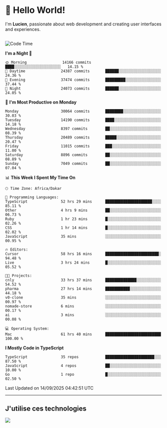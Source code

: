 # 👋 Hello World!

I'm **Lucien**, passionate about web development and creating user interfaces and experiences.

##

<!--START_SECTION:waka-->
![Code Time](http://img.shields.io/badge/Code%20Time-3%2C726%20hrs%2021%20mins-blue)

**I'm a Night 🦉** 

```text
🌞 Morning                14166 commits       ████░░░░░░░░░░░░░░░░░░░░░   14.15 % 
🌆 Daytime                24387 commits       ██████░░░░░░░░░░░░░░░░░░░   24.36 % 
🌃 Evening                37474 commits       █████████░░░░░░░░░░░░░░░░   37.44 % 
🌙 Night                  24073 commits       ██████░░░░░░░░░░░░░░░░░░░   24.05 % 
```
📅 **I'm Most Productive on Monday** 

```text
Monday                   30064 commits       ████████░░░░░░░░░░░░░░░░░   30.03 % 
Tuesday                  14190 commits       ████░░░░░░░░░░░░░░░░░░░░░   14.18 % 
Wednesday                8397 commits        ██░░░░░░░░░░░░░░░░░░░░░░░   08.39 % 
Thursday                 20489 commits       █████░░░░░░░░░░░░░░░░░░░░   20.47 % 
Friday                   11015 commits       ███░░░░░░░░░░░░░░░░░░░░░░   11.00 % 
Saturday                 8896 commits        ██░░░░░░░░░░░░░░░░░░░░░░░   08.89 % 
Sunday                   7049 commits        ██░░░░░░░░░░░░░░░░░░░░░░░   07.04 % 
```


📊 **This Week I Spent My Time On** 

```text
🕑︎ Time Zone: Africa/Dakar

💬 Programming Languages: 
TypeScript               52 hrs 29 mins      █████████████████████░░░░   85.11 % 
Other                    4 hrs 9 mins        ██░░░░░░░░░░░░░░░░░░░░░░░   06.73 % 
Ruby                     1 hr 23 mins        █░░░░░░░░░░░░░░░░░░░░░░░░   02.26 % 
CSS                      1 hr 14 mins        █░░░░░░░░░░░░░░░░░░░░░░░░   02.02 % 
JavaScript               35 mins             ░░░░░░░░░░░░░░░░░░░░░░░░░   00.95 % 

🔥 Editors: 
Cursor                   58 hrs 16 mins      ████████████████████████░   94.48 % 
Live                     3 hrs 24 mins       █░░░░░░░░░░░░░░░░░░░░░░░░   05.52 % 

🐱‍💻 Projects: 
cnly                     33 hrs 37 mins      ██████████████░░░░░░░░░░░   54.52 % 
pharma                   27 hrs 14 mins      ███████████░░░░░░░░░░░░░░   44.18 % 
v0-clone                 35 mins             ░░░░░░░░░░░░░░░░░░░░░░░░░   00.97 % 
nomade-store             6 mins              ░░░░░░░░░░░░░░░░░░░░░░░░░   00.17 % 
ai                       3 mins              ░░░░░░░░░░░░░░░░░░░░░░░░░   00.08 % 

💻 Operating System: 
Mac                      61 hrs 40 mins      █████████████████████████   100.00 % 
```

**I Mostly Code in TypeScript** 

```text
TypeScript               35 repos            ██████████████████████░░░   87.50 % 
JavaScript               4 repos             ██░░░░░░░░░░░░░░░░░░░░░░░   10.00 % 
Go                       1 repo              █░░░░░░░░░░░░░░░░░░░░░░░░   02.50 % 
```




 Last Updated on 14/09/2025 04:42:51 UTC
<!--END_SECTION:waka-->
---

## J'utilise ces technologies

<p align="left">
  <a href="https://skillicons.dev">
    <img src="https://skillicons.dev/icons?i=ts,js,go,ruby,css,scss,tailwind,react,vite,nextjs,docker,figma,ableton" />
  </a>
</p>

